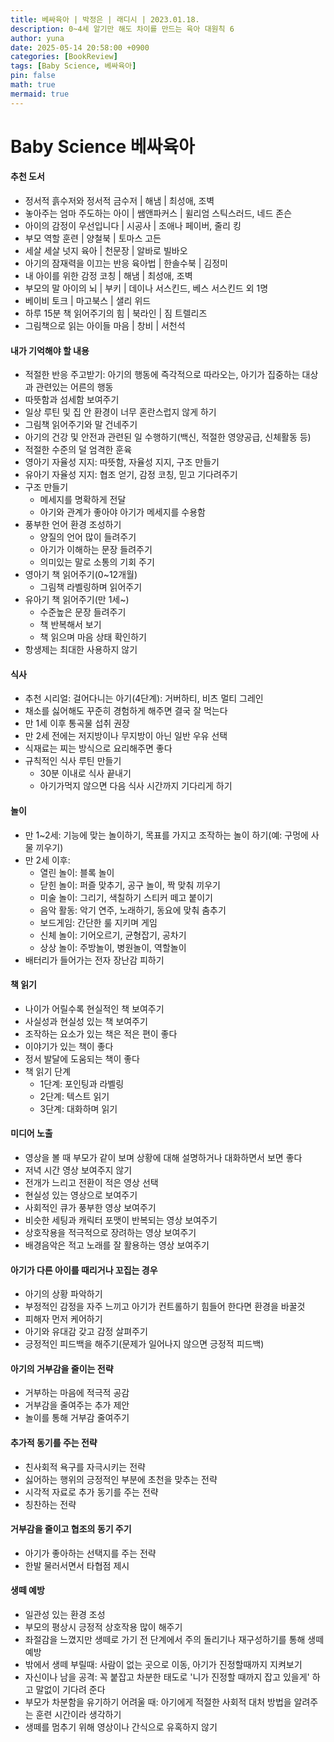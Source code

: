```yaml
---
title: 베싸육아 | 박정은 | 래디시 | 2023.01.18.
description: 0~4세 알기만 해도 차이를 만드는 육아 대원칙 6
author: yuna
date: 2025-05-14 20:58:00 +0900
categories: [BookReview]
tags: [Baby Science, 베싸육아]
pin: false
math: true
mermaid: true
---
```


# Baby Science 베싸육아

<!-- markdownlint-capture -->
<!-- markdownlint-disable -->

#### 추천 도서
- 정서적 흙수저와 정서적 금수저 | 해냄 | 최성애, 조벽
- 놓아주는 엄마 주도하는 아이 | 쌤앤파커스 | 윌리엄 스틱스러드, 네드 존슨
- 아이의 감정이 우선입니다 | 시공사 | 조애나 페이버, 줄리 킹
- 부모 역할 훈련 | 양철북 | 토마스 고든
- 세살 세살 넛지 육아 | 천문장 | 알바로 빌바오
- 아기의 잠재력을 이끄는 반응 육아법 | 한솔수북 | 김정미
- 내 아이를 위한 감정 코칭 | 해냄 | 최성애, 조벽
- 부모의 말 아이의 뇌 | 부키 | 데이나 서스킨드, 베스 서스킨드 외 1명
- 베이비 토크 | 마고북스 | 샐리 위드
- 하루 15분 책 읽어주기의 힘 | 북라인 | 짐 트렐리즈
- 그림책으로 읽는 아이들 마음 | 창비 | 서천석

#### 내가 기억해야 할 내용
- 적절한 반응 주고받기: 아기의 행동에 즉각적으로 따라오는, 아기가 집중하는 대상과 관련있는 어른의 행동
- 따뜻함과 섬세함 보여주기
- 일상 루틴 및 집 안 환경이 너무 혼란스럽지 않게 하기
- 그림책 읽어주기와 말 건네주기
- 아기의 건강 및 안전과 관련된 일 수행하기(백신, 적절한 영양공급, 신체활동 등)
- 적절한 수준의 덜 엄격한 훈육
- 영아기 자율성 지지: 따뜻함, 자율성 지지, 구조 만들기
- 유아기 자율성 지지: 협조 얻기, 감정 코칭, 믿고 기다려주기
- 구조 만들기
  - 메세지를 명확하게 전달
  - 아기와 관계가 좋아야 아기가 메세지를 수용함
- 풍부한 언어 환경 조성하기
  - 양질의 언어 많이 들려주기
  - 아기가 이해하는 문장 들려주기
  - 의미있는 말로 소통의 기회 주기
- 영아기 책 읽어주기(0~12개월)
  - 그림책 라벨링하며 읽어주기
- 유아기 책 읽어주기(만 1세~)
  - 수준높은 문장 들려주기
  - 책 반복해서 보기
  - 책 읽으며 마음 상태 확인하기
- 항생제는 최대한 사용하지 않기

#### 식사
- 추천 시리얼: 걸어다니는 아기(4단계): 거버하티, 비츠 멀티 그레인
- 채소를 싫어해도 꾸준히 경험하게 해주면 결국 잘 먹는다
- 만 1세 이후 통곡물 섭취 권장
- 만 2세 전에는 저지방이나 무지방이 아닌 일반 우유 선택
- 식재료는 찌는 방식으로 요리해주면 좋다
- 규칙적인 식사 루틴 만들기
  - 30분 이내로 식사 끝내기
  - 아기가먹지 않으면 다음 식사 시간까지 기다리게 하기

#### 놀이
- 만 1~2세: 기능에 맞는 놀이하기, 목표를 가지고 조작하는 놀이 하기(예: 구멍에 사물 끼우기)
- 만 2세 이후:
  - 열린 놀이: 블록 놀이
  - 닫힌 놀이: 퍼즐 맞추기, 공구 놀이, 짝 맞춰 끼우기
  - 미술 놀이: 그리기, 색칠하기 스티커 떼고 붙이기
  - 음악 활동: 악기 연주, 노래하기, 동요에 맞춰 춤추기
  - 보드게임: 간단한 룰 지키며 게임
  - 신체 놀이: 기어오르기, 균형잡기, 공차기
  - 상상 놀이: 주방놀이, 병원놀이, 역할놀이
- 배터리가 들어가는 전자 장난감 피하기

#### 책 읽기
- 나이가 어릴수록 현실적인 책 보여주기
- 사실성과 현실성 있는 책 보여주기
- 조작하는 요소가 있는 책은 적은 편이 좋다
- 이야기가 있는 책이 좋다
- 정서 발달에 도움되는 책이 좋다
- 책 읽기 단계
  - 1단계: 포인팅과 라벨링
  - 2단계: 텍스트 읽기
  - 3단계: 대화하며 읽기

#### 미디어 노출
- 영상을 볼 때 부모가 같이 보며 상황에 대해 설명하거나 대화하면서 보면 좋다
- 저녁 시간 영상 보여주지 않기
- 전개가 느리고 전환이 적은 영상 선택
- 현실성 있는 영상으로 보여주기
- 사회적인 큐가 풍부한 영상 보여주기
- 비슷한 세팅과 캐릭터 포맷이 반복되는 영상 보여주기
- 상호작용을 적극적으로 장려하는 영상 보여주기
- 배경음악은 적고 노래를 잘 활용하는 영상 보여주기

#### 아기가 다른 아이를 때리거나 꼬집는 경우
  - 아기의 상황 파악하기
  - 부정적인 감정을 자주 느끼고 아기가 컨트롤하기 힘들어 한다면 환경을 바꿀것
  - 피해자 먼저 케어하기
  - 아기와 유대감 갖고 감정 살펴주기
  - 긍정적인 피드백을 해주기(문제가 일어나지 않으면 긍정적 피드백)

#### 아기의 거부감을 줄이는 전략
- 거부하는 마음에 적극적 공감
- 거부감을 줄여주는 추가 제안
- 놀이를 통해 거부감 줄여주기

#### 추가적 동기를 주는 전략
- 친사회적 욕구를 자극시키는 전략
- 싫어하는 행위의 긍정적인 부분에 초천을 맞추는 전략
- 시각적 자료로 추가 동기를 주는 전략
- 칭찬하는 전략

#### 거부감을 줄이고 협조의 동기 주기
- 아기가 좋아하는 선택지를 주는 전략
- 한발 물러서면서 타협점 제시

#### 생떼 예방
- 일관성 있는 환경 조성
- 부모의 평상시 긍정적 상호작용 많이 해주기
- 좌절감을 느꼈지만 생떼로 가기 전 단계에서 주의 돌리기나 재구성하기를 통해 생떼 예방
- 밖에서 생떼 부릴때: 사람이 없는 곳으로 이동, 아기가 진정할때까지 지켜보기
- 자신이나 남을 공격: 꼭 붙잡고 차분한 태도로 '니가 진정할 때까지 잡고 있을게' 하고 말없이 기다려 준다
- 부모가 차분함을 유기하기 어려울 때: 아기에게 적절한 사회적 대처 방법을 알려주는 훈련 시간이라 생각하기
- 생떼를 멈추기 위해 영상이나 간식으로 유혹하지 않기

<!-- markdownlint-restore -->